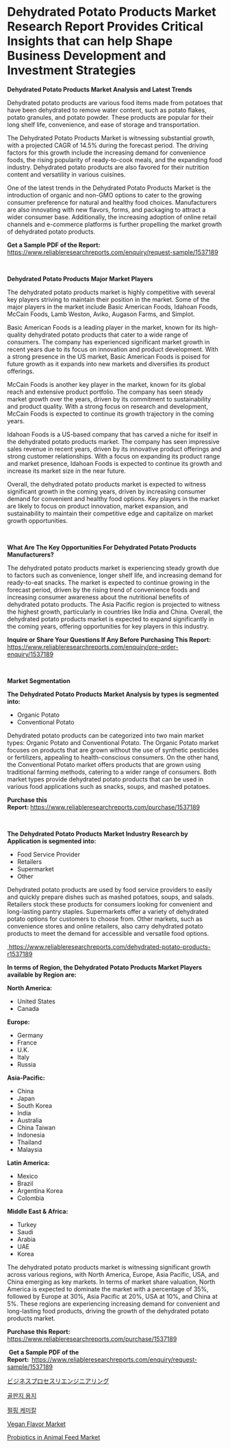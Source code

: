 <p><h1>Dehydrated Potato Products Market Research Report Provides Critical Insights that can help Shape Business Development and Investment Strategies</h1></p><p><strong>Dehydrated Potato Products Market Analysis and Latest Trends</strong></p>
<p><p>Dehydrated potato products are various food items made from potatoes that have been dehydrated to remove water content, such as potato flakes, potato granules, and potato powder. These products are popular for their long shelf life, convenience, and ease of storage and transportation.</p><p>The Dehydrated Potato Products Market is witnessing substantial growth, with a projected CAGR of 14.5% during the forecast period. The driving factors for this growth include the increasing demand for convenience foods, the rising popularity of ready-to-cook meals, and the expanding food industry. Dehydrated potato products are also favored for their nutrition content and versatility in various cuisines.</p><p>One of the latest trends in the Dehydrated Potato Products Market is the introduction of organic and non-GMO options to cater to the growing consumer preference for natural and healthy food choices. Manufacturers are also innovating with new flavors, forms, and packaging to attract a wider consumer base. Additionally, the increasing adoption of online retail channels and e-commerce platforms is further propelling the market growth of dehydrated potato products.</p></p>
<p><strong>Get a Sample PDF of the Report:&nbsp;</strong> <a href="https://www.reliableresearchreports.com/enquiry/request-sample/1537189">https://www.reliableresearchreports.com/enquiry/request-sample/1537189</a></p>
<p>&nbsp;</p>
<p><strong>Dehydrated Potato Products Major Market Players</strong></p>
<p><p>The dehydrated potato products market is highly competitive with several key players striving to maintain their position in the market. Some of the major players in the market include Basic American Foods, Idahoan Foods, McCain Foods, Lamb Weston, Aviko, Augason Farms, and Simplot.</p><p>Basic American Foods is a leading player in the market, known for its high-quality dehydrated potato products that cater to a wide range of consumers. The company has experienced significant market growth in recent years due to its focus on innovation and product development. With a strong presence in the US market, Basic American Foods is poised for future growth as it expands into new markets and diversifies its product offerings.</p><p>McCain Foods is another key player in the market, known for its global reach and extensive product portfolio. The company has seen steady market growth over the years, driven by its commitment to sustainability and product quality. With a strong focus on research and development, McCain Foods is expected to continue its growth trajectory in the coming years.</p><p>Idahoan Foods is a US-based company that has carved a niche for itself in the dehydrated potato products market. The company has seen impressive sales revenue in recent years, driven by its innovative product offerings and strong customer relationships. With a focus on expanding its product range and market presence, Idahoan Foods is expected to continue its growth and increase its market size in the near future.</p><p>Overall, the dehydrated potato products market is expected to witness significant growth in the coming years, driven by increasing consumer demand for convenient and healthy food options. Key players in the market are likely to focus on product innovation, market expansion, and sustainability to maintain their competitive edge and capitalize on market growth opportunities.</p></p>
<p>&nbsp;</p>
<p><strong>What Are The Key Opportunities For Dehydrated Potato Products Manufacturers?</strong></p>
<p><p>The dehydrated potato products market is experiencing steady growth due to factors such as convenience, longer shelf life, and increasing demand for ready-to-eat snacks. The market is expected to continue growing in the forecast period, driven by the rising trend of convenience foods and increasing consumer awareness about the nutritional benefits of dehydrated potato products. The Asia Pacific region is projected to witness the highest growth, particularly in countries like India and China. Overall, the dehydrated potato products market is expected to expand significantly in the coming years, offering opportunities for key players in this industry.</p></p>
<p><strong>Inquire or Share Your Questions If Any Before Purchasing This Report:</strong> <a href="https://www.reliableresearchreports.com/enquiry/pre-order-enquiry/1537189">https://www.reliableresearchreports.com/enquiry/pre-order-enquiry/1537189</a></p>
<p>&nbsp;</p>
<p><strong>Market Segmentation</strong></p>
<p><strong>The Dehydrated Potato Products Market Analysis by types is segmented into:</strong></p>
<p><ul><li>Organic Potato</li><li>Conventional Potato</li></ul></p>
<p><p>Dehydrated potato products can be categorized into two main market types: Organic Potato and Conventional Potato. The Organic Potato market focuses on products that are grown without the use of synthetic pesticides or fertilizers, appealing to health-conscious consumers. On the other hand, the Conventional Potato market offers products that are grown using traditional farming methods, catering to a wider range of consumers. Both market types provide dehydrated potato products that can be used in various food applications such as snacks, soups, and mashed potatoes.</p></p>
<p><strong>Purchase this Report:&nbsp;</strong><a href="https://www.reliableresearchreports.com/purchase/1537189">https://www.reliableresearchreports.com/purchase/1537189</a></p>
<p>&nbsp;</p>
<p><strong>The Dehydrated Potato Products Market Industry Research by Application is segmented into:</strong></p>
<p><ul><li>Food Service Provider</li><li>Retailers</li><li>Supermarket</li><li>Other</li></ul></p>
<p><p>Dehydrated potato products are used by food service providers to easily and quickly prepare dishes such as mashed potatoes, soups, and salads. Retailers stock these products for consumers looking for convenient and long-lasting pantry staples. Supermarkets offer a variety of dehydrated potato options for customers to choose from. Other markets, such as convenience stores and online retailers, also carry dehydrated potato products to meet the demand for accessible and versatile food options.</p></p>
<p><a href="https://www.reliableresearchreports.com/dehydrated-potato-products-r1537189">&nbsp;https://www.reliableresearchreports.com/dehydrated-potato-products-r1537189</a></p>
<p><strong>In terms of Region, the Dehydrated Potato Products Market Players available by Region are:</strong></p>
<p>
    <p> <strong> North America: </strong>
        <ul>
            <li>United States</li>
            <li>Canada</li>
        </ul>
        </p> 
    <p> <strong> Europe: </strong>
        <ul>
            <li>Germany</li>
            <li>France</li>
            <li>U.K.</li>
            <li>Italy</li>
            <li>Russia</li>
        </ul>
        </p> 
    <p> <strong> Asia-Pacific: </strong>
        <ul>
            <li>China</li>
            <li>Japan</li>
            <li>South Korea</li>
            <li>India</li>
            <li>Australia</li>
            <li>China Taiwan</li>
            <li>Indonesia</li>
            <li>Thailand</li>
            <li>Malaysia</li>
        </ul>
        </p> 
    <p> <strong> Latin America: </strong>
        <ul>
            <li>Mexico</li>
            <li>Brazil</li>
            <li>Argentina Korea</li>
            <li>Colombia</li>
        </ul>
        </p> 
    <p> <strong> Middle East & Africa: </strong>
        <ul>
            <li>Turkey</li>
            <li>Saudi</li>
            <li>Arabia</li>
            <li>UAE</li>
            <li>Korea</li>
        </ul>
    </p>
    </p>
<p><p>The dehydrated potato products market is witnessing significant growth across various regions, with North America, Europe, Asia Pacific, USA, and China emerging as key markets. In terms of market share valuation, North America is expected to dominate the market with a percentage of 35%, followed by Europe at 30%, Asia Pacific at 20%, USA at 10%, and China at 5%. These regions are experiencing increasing demand for convenient and long-lasting food products, driving the growth of the dehydrated potato products market.</p></p>
<p><strong>Purchase this Report: </strong><a href="https://www.reliableresearchreports.com/purchase/1537189">https://www.reliableresearchreports.com/purchase/1537189</a></p>
<p>&nbsp;<strong>Get a Sample PDF of the Report:&nbsp;&nbsp;</strong><a href="https://www.reliableresearchreports.com/enquiry/request-sample/1537189">https://www.reliableresearchreports.com/enquiry/request-sample/1537189</a></p>
<p><strong></strong></p>
<p><p><a href="https://github.com/efcvopdgkdx128/Market-Research-Report-List-1/blob/main/536836318942.md">ビジネスプロセスリエンジニアリング</a></p><p><a href="https://github.com/bunxhcci35271755/Market-Research-Report-List-1/blob/main/142885317710.md">골판지 용지</a></p><p><a href="https://github.com/fredrickeglers/Market-Research-Report-List-1/blob/main/905751417711.md">펄핑 케미칼</a></p><p><a href="https://github.com/derrinmiltonellis35gcl/Market-Research-Report-List-2/blob/main/vegan-flavor-market.md">Vegan Flavor Market</a></p><p><a href="https://issuu.com/reportprime-2/docs/probiotics-in-animal-feed-market-size-2030.pptx">Probiotics in Animal Feed Market</a></p></p>